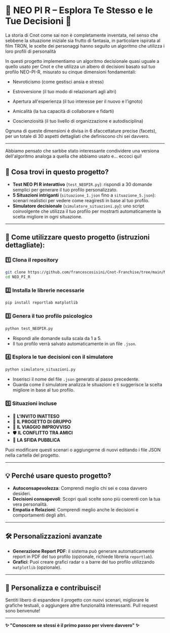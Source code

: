 # 🌟 NEO PI R – Esplora Te Stesso e le Tue Decisioni 🌟

La storia di Cnot come sai non è completamente inventata, nel senso che sebbene la situazione iniziale sia frutto di fantasia, in particolare ispirata al film TRON, le scelte dei personaggi hanno seguito un algoritmo che utilizza i loro profili di personalità


In questi progetto implementiamo un algoritmo decisionale quasi uguale a quello usato per Cnot e che utilizza un albero di decisioni basato sul tuo profilo NEO-PI-R, misurato su cinque dimensioni fondamentali:

- Nevroticismo (come gestisci ansia e stress)

- Estroversione (il tuo modo di relazionarti agli altri)

- Apertura all'esperienza (il tuo interesse per il nuovo e l'ignoto)

- Amicalità (la tua capacità di collaborare e fidarti)

- Coscienziosità (il tuo livello di organizzazione e autodisciplina)

Ognuna di queste dimensioni è divisa in 6 sfaccettature precise (facets), per un totale di 30 aspetti dettagliati che definiscono chi sei davvero.

---

Abbiamo pensato che sarbbe stato interessante condividere una versiona dell'algoritmo analoga a quella che abbiamo usato e... eccoci qui!

## 🚀 Cosa trovi in questo progetto?

- **Test NEO PI R interattivo** (`test_NEOPIR.py`): rispondi a 30 domande semplici per generare il tuo profilo personalizzato.
- **5 Situazioni intriganti** (`situazione_1.json` fino a `situazione_5.json`): scenari realistici per vedere come reagiresti in base al tuo profilo.
- **Simulatore decisionale** (`simulatore_situazioni.py`): uno script coinvolgente che utilizza il tuo profilo per mostrarti automaticamente la scelta migliore in ogni situazione.

---

## 📌 Come utilizzare questo progetto (istruzioni dettagliate):

### 1️⃣ Clona il repository

```bash
git clone https://github.com/francescosisini/Cnot-Franchise/tree/main/NEO_PI_R
cd NEO_PI_R
```

### 2️⃣ Installa le librerie necessarie

```bash
pip install reportlab matplotlib
```

### 3️⃣ Genera il tuo profilo psicologico

```bash
python test_NEOPIR.py
```
- Rispondi alle domande sulla scala da 1 a 5.
- Il tuo profilo verrà salvato automaticamente in un file `.json`.

### 4️⃣ Esplora le tue decisioni con il simulatore

```bash
python simulatore_situazioni.py
```
- Inserisci il nome del file `.json` generato al passo precedente.
- Guarda come il simulatore analizza le situazioni e ti suggerisce la scelta migliore in base al tuo profilo.

### 5️⃣ Situazioni incluse

- 🥳 **L'INVITO INATTESO**
- 🎯 **IL PROGETTO DI GRUPPO**
- 🎒 **IL VIAGGIO IMPROVVISO**
- 🛡️ **IL CONFLITTO TRA AMICI**
- 🎤 **LA SFIDA PUBBLICA**

Puoi modificare questi scenari o aggiungerne di nuovi editando i file JSON nella cartella del progetto.

---

## 💡 Perché usare questo progetto?

- **Autoconsapevolezza**: Comprendi meglio chi sei e cosa davvero desideri.
- **Decisioni consapevoli**: Scopri quali scelte sono più coerenti con la tua vera personalità.
- **Empatia e Relazioni**: Comprendi meglio anche le decisioni e comportamenti degli altri.

---

## 🛠️ Personalizzazioni avanzate

- **Generazione Report PDF**: il sistema può generare automaticamente report in PDF del tuo profilo (opzionale, richiede libreria `reportlab`).
- **Grafici**: Puoi creare grafici radar o a barre del tuo profilo utilizzando `matplotlib` (opzionale).

---

## 🎨 Personalizza e contribuisci!

Sentiti libero di espandere il progetto con nuovi scenari, migliorare le grafiche testuali, o aggiungere altre funzionalità interessanti. Pull request sono benvenute!

---

**✨ "Conoscere se stessi è il primo passo per vivere davvero" ✨**

